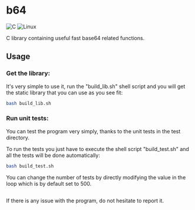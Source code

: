 # b64
![C](https://img.shields.io/badge/c-%2300599C.svg?style=for-the-badge&logo=c&logoColor=white)
![Linux](https://img.shields.io/badge/Linux-FCC624?style=for-the-badge&logo=linux&logoColor=black)

C library containing useful fast base64 related functions.

## Usage

### Get the library:
It's very simple to use it, run the "build_lib.sh" shell script and you will get the static library that you can use as you see fit:

```bash
bash build_lib.sh
```

### Run unit tests:

You can test the program very simply, thanks to the unit tests in the test directory.

To run the tests you just have to execute the shell script "build_test.sh" and all the tests will be done automatically:

```bash
bash build_test.sh
```

You can change the number of tests by directly modifying the value in the loop which is by default set to 500.

## 

If there is any issue with the program, do not hesitate to report it.

